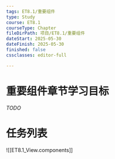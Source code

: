 ```yaml
---
tags: ET8.1/重要组件
type: Study
course: ET8.1
courseType: Chapter
fileDirPath: 项目/ET8.1/重要组件
dateStart: 2025-05-30
dateFinish: 2025-05-30
finished: false
cssclasses: editor-full

---
```


# 重要组件章节学习目标
 *TODO*
 
# 任务列表
![[ET8.1_View.components]]


